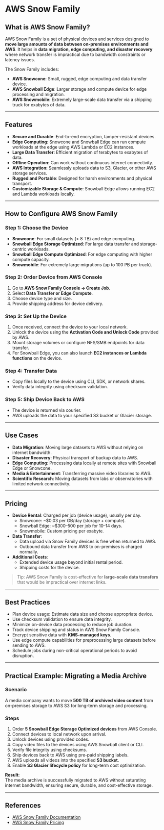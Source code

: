 # AWS Snow Family

## What is AWS Snow Family?

AWS Snow Family is a set of physical devices and services designed to **move large amounts of data between on-premises environments and AWS**. It helps in **data migration, edge computing, and disaster recovery** where network transfer is impractical due to bandwidth constraints or latency issues.  

The Snow Family includes:

- **AWS Snowcone**: Small, rugged, edge computing and data transfer device.
- **AWS Snowball Edge**: Larger storage and compute device for edge processing and migration.
- **AWS Snowmobile**: Extremely large-scale data transfer via a shipping truck for exabytes of data.

---

## Features

- **Secure and Durable**: End-to-end encryption, tamper-resistant devices.
- **Edge Computing**: Snowcone and Snowball Edge can run compute workloads at the edge using AWS Lambda or EC2 instances.
- **Large Data Transfer**: Efficient migration of terabytes to exabytes of data.
- **Offline Operation**: Can work without continuous internet connectivity.
- **AWS Integration**: Seamlessly uploads data to S3, Glacier, or other AWS storage services.
- **Rugged and Portable**: Designed for harsh environments and physical transport.
- **Customizable Storage & Compute**: Snowball Edge allows running EC2 and Lambda workloads locally.

---

## How to Configure AWS Snow Family

### Step 1: Choose the Device
- **Snowcone**: For small datasets (< 8 TB) and edge computing.
- **Snowball Edge Storage Optimized**: For large data transfer and storage-centric workloads.
- **Snowball Edge Compute Optimized**: For edge computing with higher compute capacity.
- **Snowmobile**: For extremely large migrations (up to 100 PB per truck).

### Step 2: Order Device from AWS Console
1. Go to **AWS Snow Family Console → Create Job**.
2. Select **Data Transfer or Edge Compute**.
3. Choose device type and size.
4. Provide shipping address for device delivery.

### Step 3: Set Up the Device
1. Once received, connect the device to your local network.
2. Unlock the device using the **Activation Code and Unlock Code** provided by AWS.
3. Mount storage volumes or configure NFS/SMB endpoints for data transfer.
4. For Snowball Edge, you can also launch **EC2 instances or Lambda functions** on the device.

### Step 4: Transfer Data
- Copy files locally to the device using CLI, SDK, or network shares.
- Verify data integrity using checksum validation.

### Step 5: Ship Device Back to AWS
- The device is returned via courier.
- AWS uploads the data to your specified S3 bucket or Glacier storage.

---

## Use Cases

- **Data Migration**: Moving large datasets to AWS without relying on internet bandwidth.
- **Disaster Recovery**: Physical transport of backup data to AWS.
- **Edge Computing**: Processing data locally at remote sites with Snowball Edge or Snowcone.
- **Media & Entertainment**: Transferring massive video libraries to AWS.
- **Scientific Research**: Moving datasets from labs or observatories with limited network connectivity.

---

## Pricing

- **Device Rental**: Charged per job (device usage), usually per day.
  - Snowcone: ~$0.03 per GB/day (storage + compute).
  - Snowball Edge: ~$300–500 per job for 10–14 days.
  - Snowmobile: Custom pricing per exabyte.
- **Data Transfer**:
  - Data upload via Snow Family devices is free when returned to AWS.
  - Outbound data transfer from AWS to on-premises is charged normally.
- **Additional Costs**:
  - Extended device usage beyond initial rental period.
  - Shipping costs for the device.

> Tip: AWS Snow Family is cost-effective for **large-scale data transfers** that would be impractical over internet links.

---

## Best Practices

- Plan device usage: Estimate data size and choose appropriate device.
- Use checksum validation to ensure data integrity.
- Minimize on-device data processing to reduce job duration.
- Track device shipping and status in AWS Snow Family Console.
- Encrypt sensitive data with **KMS-managed keys**.
- Use edge compute capabilities for preprocessing large datasets before sending to AWS.
- Schedule jobs during non-critical operational periods to avoid disruption.

---

## Practical Example: Migrating a Media Archive

### Scenario
A media company wants to move **500 TB of archived video content** from on-premises storage to AWS S3 for long-term storage and processing.

### Steps
1. Order **5 Snowball Edge Storage Optimized devices** from AWS Console.
2. Connect devices to local network upon arrival.
3. Unlock devices using provided codes.
4. Copy video files to the devices using AWS Snowball client or CLI.
5. Verify file integrity using checksums.
6. Ship devices back to AWS using pre-paid shipping labels.
7. AWS uploads all videos into the specified **S3 bucket**.
8. Enable **S3 Glacier lifecycle policy** for long-term cost optimization.

**Result:**  
The media archive is successfully migrated to AWS without saturating internet bandwidth, ensuring secure, durable, and cost-effective storage.

---

## References
- [AWS Snow Family Documentation](https://docs.aws.amazon.com/snowball/latest/ug/whatissnow.html)
- [AWS Snow Family Pricing](https://aws.amazon.com/snowball/pricing/)
